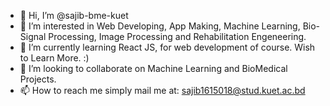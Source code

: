 - 👋 Hi, I’m @sajib-bme-kuet
- 👀 I’m interested in Web Developing, App Making, Machine Learning, Bio-Signal Processing, Image Processing and Rehabilitation Engeneering.
- 🌱 I’m currently learning React JS, for web development of course. Wish to Learn More. :)
- 💞️ I’m looking to collaborate on Machine Learning and BioMedical Projects.
- 📫 How to reach me simply mail me at: sajib1615018@stud.kuet.ac.bd

<!---
sajib-bme-kuet/sajib-bme-kuet is a ✨ special ✨ repository because its `README.md` (this file) appears on your GitHub profile.
You can click the Preview link to take a look at your changes.
--->
